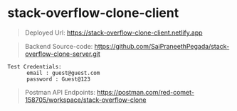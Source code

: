 # stack-overflow-clone-client

> Deployed Url: https://stack-overflow-clone-client.netlify.app

> Backend Source-code: https://github.com/SaiPraneethPegada/stack-overflow-clone-server.git

    Test Credentials: 
          email : guest@guest.com
          password : Guest@123


> Postman API Endpoints: https://postman.com/red-comet-158705/workspace/stack-overflow-clone
